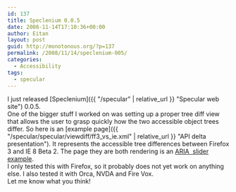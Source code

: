 ```yaml
---
id: 137
title: Speclenium 0.0.5
date: 2008-11-14T17:10:36+00:00
author: Eitan
layout: post
guid: http://monotonous.org/?p=137
permalink: /2008/11/14/speclenium-005/
categories:
  - Accessibility
tags:
  - specular
---
```

I just released [Speclenium]({{ "/specular" | relative_url }} "Specular web site") 0.0.5.  
One of the bigger stuff I worked on was setting up a proper tree diff view that allows the user to grasp quickly how the two accessible object trees differ. So here is an [example page]({{ "/specular/specular/viewdiff/ff3_vs_ie.xml" | relative_url }} "API delta presentation"). It represents the accessible tree differences between Firefox 3 and IE 8 Beta 2. The page they are both rendering is an [ARIA  slider example](http://codetalks.org/source/widgets/slider/pretty-slider-background-images.html "Codetalks ARIA slider example").  
I only tested this with Firefox, so it probably does not yet work on anything else. I also tested it with Orca, NVDA and Fire Vox.  
Let me know what you think!